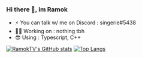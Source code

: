 ### Hi there 👋, im Ramok

- ⚡ You can talk w/ me on Discord : singerie#5438
- 🧑‍💻 Working on : nothing tbh
- 😎 Using : Typescript, C++

[![RamokTV's GitHub stats](https://github-readme-stats.vercel.app/api?username=ramokprout&show_icons=true&count_private=true&theme=radical)](https://github.com/anuraghazra/github-readme-stats)
[![Top Langs](https://github-readme-stats.vercel.app/api/top-langs/?username=ramokprout&layout=compact&theme=radical)](https://github.com/anuraghazra/github-readme-stats)
